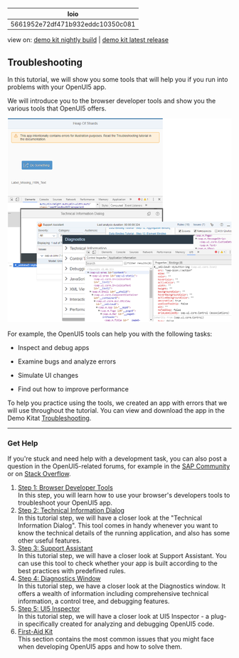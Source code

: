 <!-- loio5661952e72df471b932eddc10350c081 -->

| loio |
| -----|
| 5661952e72df471b932eddc10350c081 |

<div id="loio">

view on: [demo kit nightly build](https://openui5nightly.hana.ondemand.com/topic/5661952e72df471b932eddc10350c081) | [demo kit latest release](https://sdk.openui5.org/topic/5661952e72df471b932eddc10350c081)</div>

## Troubleshooting

In this tutorial, we will show you some tools that will help you if you run into problems with your OpenUI5 app.

We will introduce you to the browser developer tools and show you the various tools that OpenUI5 offers.

![](images/loio58e6ffb98c27400fa004303049244c38_LowRes.png)

For example, the OpenUI5 tools can help you with the following tasks:

-   Inspect and debug apps

-   Examine bugs and analyze errors

-   Simulate UI changes

-   Find out how to improve performance


To help you practice using the tools, we created an app with errors that we will use throughout the tutorial. You can view and download the app in the Demo Kitat [Troubleshooting](https://sdk.openui5.org/explored.html#/sample/sap.ui.core.tutorial.troubleshooting.01/preview).

***

<a name="loio5661952e72df471b932eddc10350c081__section_Troubleshooting_Get_Help"/>

### Get Help

If you're stuck and need help with a development task, you can also post a question in the OpenUI5-related forums, for example in the [SAP Community](https://www.sap.com/community/topic/ui5.html) or on [Stack Overflow](https://stackoverflow.com/search?q=sapui5).

1.  [Step 1: Browser Developer Tools](Step_1_Browser_Developer_Tools_eadd60a.md "In this step, you will learn how to use your browser's developers tools to troubleshoot
		your OpenUI5 app. ")  
In this step, you will learn how to use your browser's developers tools to troubleshoot your OpenUI5 app.
2.  [Step 2: Technical Information Dialog](Step_2_Technical_Information_Dialog_63c97ef.md "In this tutorial step, we will have a closer look at the &quot;Technical Information
		Dialog&quot;.
		This tool comes in handy whenever you want to know the technical details of the running
		application, and also has some other useful features.")  
In this tutorial step, we will have a closer look at the "Technical Information Dialog". This tool comes in handy whenever you want to know the technical details of the running application, and also has some other useful features.
3.  [Step 3: Support Assistant](Step_3_Support_Assistant_35f08e1.md "In this tutorial step, we will have a closer look at Support Assistant. You can use this
		tool to check whether your app is built according to the best practices with predefined
		rules.")  
In this tutorial step, we will have a closer look at Support Assistant. You can use this tool to check whether your app is built according to the best practices with predefined rules.
4.  [Step 4: Diagnostics Window](Step_4_Diagnostics_Window_04b75ea.md "In this tutorial step, we have a closer look at the Diagnostics window. It offers a
		wealth of information including comprehensive technical information, a control tree, and
		debugging features.")  
In this tutorial step, we have a closer look at the Diagnostics window. It offers a wealth of information including comprehensive technical information, a control tree, and debugging features.
5.  [Step 5: UI5 Inspector](Step_5_UI5_Inspector_76e789e.md "In this tutorial step, we will have a closer look at UI5 Inspector - a plug-in
		specifically created for analyzing and debugging OpenUI5 code.")  
In this tutorial step, we will have a closer look at UI5 Inspector - a plug-in specifically created for analyzing and debugging OpenUI5 code.
6.  [First-Aid Kit](First_Aid_Kit_38859a8.md "This section contains the most common issues that you might face when developing OpenUI5 apps and how to solve
		them.")  
This section contains the most common issues that you might face when developing OpenUI5 apps and how to solve them.

